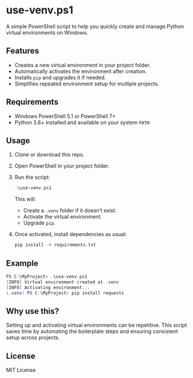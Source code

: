 # use-venv.ps1

A simple PowerShell script to help you quickly create and manage Python virtual environments on Windows.

## Features
- Creates a new virtual environment in your project folder.
- Automatically activates the environment after creation.
- Installs `pip` and upgrades it if needed.
- Simplifies repeated environment setup for multiple projects.

## Requirements
- Windows PowerShell 5.1 or PowerShell 7+
- Python 3.8+ installed and available on your system `PATH`

## Usage
1. Clone or download this repo.
2. Open PowerShell in your project folder.
3. Run the script:
   ```powershell
   .\use-venv.ps1
   ```
   This will:
   - Create a `.venv` folder if it doesn’t exist.
   - Activate the virtual environment.
   - Upgrade `pip`.

4. Once activated, install dependencies as usual:
   ```powershell
   pip install -r requirements.txt
   ```

## Example
```powershell
PS C:\MyProject> .\use-venv.ps1
[INFO] Virtual environment created at .venv
[INFO] Activating environment...
(.venv) PS C:\MyProject> pip install requests
```

## Why use this?
Setting up and activating virtual environments can be repetitive. This script saves time by automating the boilerplate steps and ensuring consistent setup across projects.

## License
MIT License
